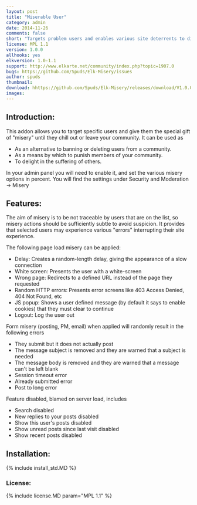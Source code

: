 ```yaml
---
layout: post
title: "Miserable User"
category: admin
date: 2014-11-26
comments: false
short: "Targets problem users and enables various site deterrents to disrupt their visit"
license: MPL 1.1
version: 1.0.0
allhooks: yes
elkversion: 1.0-1.1
support: http://www.elkarte.net/community/index.php?topic=1907.0
bugs: https://github.com/Spuds/Elk-Misery/issues
author: spuds
thumbnail:
download: hhttps://github.com/Spuds/Elk-Misery/releases/download/V1.0.0/elk_Misery.zip
images:
---
```


## Introduction:
This addon allows you to target specific users and give them the special gift of "misery" until they chill out or leave your community.
It can be used as
-  As an alternative to banning or deleting users from a community.
-  As a means by which to punish members of your community.
-  To delight in the suffering of others.

In your admin panel you will need to enable it, and set the various misery options in percent.  You will find the settings under Security and Moderation -> Misery

## Features:
The aim of misery is to be not traceable by users that are on the list, so misery actions should be sufficiently subtle to avoid suspicion. It provides that selected users may experience various "errors" interrupting their site experience.

The following page load misery can be applied:

-  Delay: Creates a random-length delay, giving the appearance of a slow connection
-  White screen: Presents the user with a white-screen
-  Wrong page: Redirects to a defined URL instead of the page they requested
-  Random HTTP errors: Presents error screens like 403 Access Denied, 404 Not Found, etc
-  JS popup: Shows a user defined message (by default it says to enable cookies) that they must clear to continue
-  Logout: Log the user out

Form misery (posting, PM, email) when applied will randomly result in the following errors

-  They submit but it does not actually post
-  The message subject is removed and they are warned that a subject is needed
-  The message body is removed and they are warned that a message can't be left blank
-  Session timeout error
-  Already submitted error
-  Post to long error

Feature disabled, blamed on server load, includes

-  Search disabled
-  New replies to your posts disabled
-  Show this user's posts disabled
-  Show unread posts since last visit disabled
-  Show recent posts disabled

## Installation:
{% include install_std.MD %}

### License:
{% include license.MD param="MPL 1.1" %}
